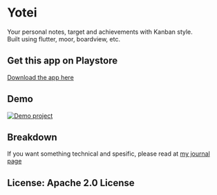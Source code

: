# Yotei
Your personal notes, target and achievements with Kanban style.  
Built using flutter, moor, boardview, etc.

## Get this app on Playstore
[Download the app here](https://play.google.com/store/apps/details?id=com.ydhnwb.laplanche)

## Demo
[![Demo project](https://img.youtube.com/vi/TSB7Va9jxxg/0.jpg)](https://www.youtube.com/watch?v=TSB7Va9jxxg)

## Breakdown
If you want something technical and spesific, please read at [my journal page](https://app.gitbook.com/@ydhnwb/s/blog/projects/yotei)

## License: Apache 2.0 License
